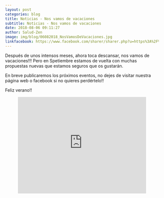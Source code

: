 ```yaml
---
layout: post
categories: blog
title: Noticias - Nos vamos de vacaciones
subtitle: Noticias - Nos vamos de vacaciones
date: 2018-08-06 09:11:27
author: Salud-Zen
image: img/blog/06082018_NosVamosDeVacaciones.jpg
linkfacebook: https://www.facebook.com/sharer/sharer.php?u=https%3A%2F%2Fwww.salud-zen.com%2Fblog%2F2018%2F07%2F10%2FNoticias-NosVamosDeVacaciones.html&amp;src=sdkpreparse
---
```

Después de unos intensos meses, ahora toca descansar, nos vamos de vacaciones!!! Pero en Spetiembre estamos de vuelta con muchas propuestas nuevas que estamos seguros que os gustarán.

En breve publicaremos los próximos eventos, no dejes de visitar nuestra página web o facebook si no quieres perdértelo!!

Feliz verano!!

<center>
<iframe width="420" height="315" src="https://www.youtube.com/embed/oxPSEv-Xeqs" frameborder="0" allowfullscreen></iframe>
</center>

